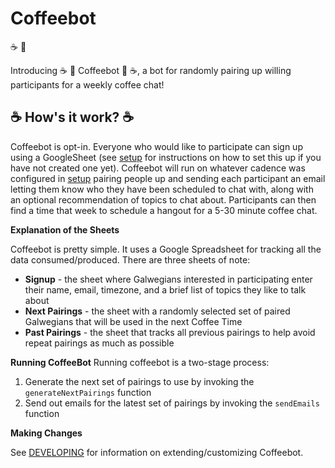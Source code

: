 # Coffeebot

:coffee: :robot:

Introducing :coffee: :robot: Coffeebot :robot: :coffee:, a bot for randomly pairing up willing participants for a weekly coffee chat!

## :coffee: How's it work? :coffee:

Coffeebot is opt-in. Everyone who would like to participate can sign up using a GoogleSheet (see [setup](./setup.md) for instructions on how to set this up if you have not created one yet). Coffeebot will run on whatever cadence was configured in [setup](./setup.md) pairing people up and sending each participant an email letting them know who they have been scheduled to chat with, along with an optional recommendation of topics to chat about. Participants can then find a time that week to schedule a hangout for a 5-30 minute coffee chat. 

**Explanation of the Sheets**

Coffeebot is pretty simple. It uses a Google Spreadsheet for tracking all the data consumed/produced. There are three sheets of note:

* **Signup** - the sheet where Galwegians interested in participating enter their name, email, timezone, and a brief list of topics they like to talk about
* **Next Pairings** - the sheet with a randomly selected set of paired Galwegians that will be used in the next Coffee Time
* **Past Pairings** - the sheet that tracks all previous pairings to help avoid repeat pairings as much as possible

**Running CoffeeBot**
Running coffeebot is a two-stage process:

1. Generate the next set of pairings to use by invoking the `generateNextPairings` function
2. Send out emails for the latest set of pairings by invoking the `sendEmails` function

**Making Changes**

See [DEVELOPING](./DEVELOPING.md) for information on extending/customizing Coffeebot.
